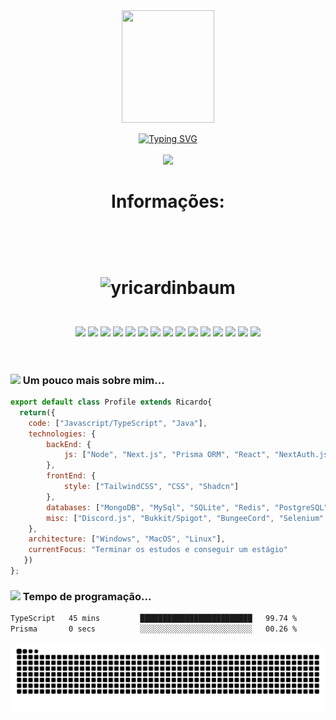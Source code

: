 <div align="center">
<img align="center" width="148" height="180" src="https://media1.tenor.com/images/68e8337fb4eb7e40645d832c64762a8b/tenor.gif?itemid=19443613">
</div>

<br>
<div align="center">
<a href="https://git.io/typing-svg"><img src="https://readme-typing-svg.demolab.com?font=Fira+Code&duration=1000&pause=500&center=true&vCenter=true&multiline=true&repeat=false&width=600&height=100&lines=Me+Chamo+Ricardo;+Estudante+e+Desenvolvedor" alt="Typing SVG" /></a>
      </div>



<div align="center">
     <br>
      <a href="https://discordapp.com/users/409801761470152704" target="_blank"><img src="https://img.shields.io/badge/Discord-5865F2?style=for-the-badge&logo=discord&logoColor=white" target="_blank"></a> 
      <br>
</div>

<div align="center">
                  <h1>Informações: <h1/>      
  <br>
  <p><img align="center" src="https://github-readme-streak-stats.herokuapp.com/?user=yricardinbaum&theme=dark" alt="yricardinbaum" /></p>

</div>
    
<br>
<div align="center">
      <a href="https://www.google.com/url?sa=t&rct=j&q=&esrc=s&source=web&cd=&cad=rja&uact=8&ved=2ahUKEwjckZXvoK33AhUTIbkGHVR0CpEQFnoECBEQAQ&url=https%3A%2F%2Fwww.java.com%2Fpt-BR%2F&usg=AOvVaw03qM_V0IuJpAnb6ZM1WJM9" target="_blank"><img src="https://img.shields.io/badge/Java-ED8B00?style=for-the-badge&logo=java&logoColor=white" target="_blank"></a> 
      <a href="https://www.google.com/url?sa=t&rct=j&q=&esrc=s&source=web&cd=&cad=rja&uact=8&ved=2ahUKEwjysp_6oK33AhUCHrkGHc0NDAoQFnoECBEQAQ&url=https%3A%2F%2Fgradle.org%2F&usg=AOvVaw3a3SqZeVikWZn6ZsJ5_LGL" target="_blank"><img src="https://img.shields.io/badge/gradle-02303A?style=for-the-badge&logo=gradle&logoColor=white" target="_blank"></a> 
      <a href="https://www.google.com/url?sa=t&rct=j&q=&esrc=s&source=web&cd=&cad=rja&uact=8&ved=2ahUKEwjI1b_9oK33AhXpH7kGHf6-BeoQFnoECBAQAQ&url=https%3A%2F%2Fmaven.apache.org%2F&usg=AOvVaw1YYiU6vhRx9JgPlCaD8pID" target="_blank"><img src="https://img.shields.io/badge/apache_maven-C71A36?style=for-the-badge&logo=apachemaven&logoColor=white" target="_blank"></a> 
      <a href="https://www.google.com/url?sa=t&rct=j&q=&esrc=s&source=web&cd=&cad=rja&uact=8&ved=2ahUKEwjw3dCAoa33AhVqHbkGHfw_CQwQFnoECAcQAQ&url=https%3A%2F%2Fwww.javascript.com%2F&usg=AOvVaw2t3n3FoztAEJ6zUU6XdzS5" target="_blank"><img src="https://img.shields.io/badge/JavaScript-323330?style=for-the-badge&logo=javascript&logoColor=F7DF1E" target="_blank"></a> 
      <a href="https://www.google.com/url?sa=t&rct=j&q=&esrc=s&source=web&cd=&cad=rja&uact=8&ved=2ahUKEwjNjJSEoa33AhW-HrkGHS-PC4oQFnoECBEQAQ&url=https%3A%2F%2Fnodejs.org%2F&usg=AOvVaw1tY2p-vJFWJmxWlq4sTxCn" target="_blank"><img src="https://img.shields.io/badge/Node.js-339933?style=for-the-badge&logo=nodedotjs&logoColor=white" target="_blank"></a> 
      <a href="https://www.google.com/url?sa=t&rct=j&q=&esrc=s&source=web&cd=&cad=rja&uact=8&ved=2ahUKEwju1YSIoa33AhWlH7kGHUIRATMQFnoECBEQAQ&url=https%3A%2F%2Fwww.npmjs.com%2F&usg=AOvVaw3X687KpYu1DK9666uZ55b8" target="_blank"><img src="https://img.shields.io/badge/npm-CB3837?style=for-the-badge&logo=npm&logoColor=white" target="_blank"></a> 
      <a href="https://www.google.com/url?sa=t&rct=j&q=&esrc=s&source=web&cd=&cad=rja&uact=8&ved=2ahUKEwint4iLoa33AhXPHLkGHW77CMoQFnoECAkQAQ&url=https%3A%2F%2Fdeveloper.mozilla.org%2Fpt-BR%2Fdocs%2FWeb%2FHTML&usg=AOvVaw1CPke7ATv9ZEAEjUphFrJQ" target="_blank"><img src="https://img.shields.io/badge/HTML5-E34F26?style=for-the-badge&logo=html5&logoColor=white" target="_blank"></a> 
      <a href="https://www.google.com/url?sa=t&rct=j&q=&esrc=s&source=web&cd=&cad=rja&uact=8&ved=2ahUKEwjE78GQoa33AhWHH7kGHaibAL8QFnoECA0QAQ&url=https%3A%2F%2Fwww.mongodb.com%2Fpt-br&usg=AOvVaw1eARl2iZVMsUY1phIP1tHs" target="_blank"><img src="https://img.shields.io/badge/MongoDB-4EA94B?style=for-the-badge&logo=mongodb&logoColor=white" target="_blank"></a> 
      <a href="https://www.google.com/url?sa=t&rct=j&q=&esrc=s&source=web&cd=&cad=rja&uact=8&ved=2ahUKEwjt7biUoa33AhWGHLkGHW07DBEQFnoECAkQAQ&url=https%3A%2F%2Fpt.wikipedia.org%2Fwiki%2FShell_script&usg=AOvVaw2IMPPuZan4WrSItH7SsYkg" target="_blank"><img src="https://img.shields.io/badge/Shell_Script-121011?style=for-the-badge&logo=gnu-bash&logoColor=white" target="_blank"></a> 
      <a href="https://www.google.com/url?sa=t&rct=j&q=&esrc=s&source=web&cd=&cad=rja&uact=8&ved=2ahUKEwiu5_6Yoa33AhVJJ7kGHR2SClEQFnoECBEQAQ&url=https%3A%2F%2Fwww.mysql.com%2F&usg=AOvVaw20c6IrMAtNC1A9NZPsDpWW" target="_blank"><img src="https://img.shields.io/badge/MySQL-005C84?style=for-the-badge&logo=mysql&logoColor=white" target="_blank"></a> 
      <a href="https://www.google.com/url?sa=t&rct=j&q=&esrc=s&source=web&cd=&cad=rja&uact=8&ved=2ahUKEwir68Oboa33AhWBJ7kGHTfqCTYQFnoECA4QAQ&url=https%3A%2F%2Fwww.sqlite.org%2F&usg=AOvVaw2FGx1kWp6WBAJWy5IhYh3r" target="_blank"><img src="https://img.shields.io/badge/SQLite-07405E?style=for-the-badge&logo=sqlite&logoColor=white" target="_blank"></a>
      <a href="https://www.google.com/url?sa=t&rct=j&q=&esrc=s&source=web&cd=&cad=rja&uact=8&ved=2ahUKEwjlvq2foa33AhUBHrkGHdJbCeIQFnoECA4QAQ&url=https%3A%2F%2Fmanjaro.org%2F&usg=AOvVaw2W6Z32R_3eTqMMz4qBhHl6" target="_blank"><img src="https://img.shields.io/badge/manjaro-35BF5C?style=for-the-badge&logo=manjaro&logoColor=white" target="_blank"></a>
      <a href="https://www.google.com/url?sa=t&rct=j&q=&esrc=s&source=web&cd=&cad=rja&uact=8&ved=2ahUKEwiQ2f-hoa33AhUDLLkGHWB0DuQQFnoECBMQAQ&url=https%3A%2F%2Fwww.microsoft.com%2Fpt-br%2Fwindows%2F&usg=AOvVaw3FS_duD590ydLHigo-uerR" target="_blank"><img src="https://img.shields.io/badge/Windows-0078D6?style=for-the-badge&logo=windows&logoColor=white" target="_blank"></a>
      <a href="https://www.google.com/url?sa=t&rct=j&q=&esrc=s&source=web&cd=&cad=rja&uact=8&ved=2ahUKEwiEzK6loa33AhUiK7kGHe4KDYEQFnoECBAQAQ&url=https%3A%2F%2Fwww.jetbrains.com%2Fpt-br%2Fidea%2F&usg=AOvVaw1oW-y21ztdXo6P1OZsIfYD" target="_blank"><img src="https://img.shields.io/badge/IntelliJ_IDEA-000000.svg?style=for-the-badge&logo=intellij-idea&logoColor=white" target="_blank"></a>
            <a href="https://www.google.com/url?sa=t&rct=j&q=&esrc=s&source=web&cd=&cad=rja&uact=8&ved=2ahUKEwi92rC1wPf8AhVLqpUCHUfvCb8QFnoECA4QAQ&url=https%3A%2F%2Fnextjs.org%2F&usg=AOvVaw2lvpxQDmLPmn3zhK26RJ4F" target="_blank"><img src="https://img.shields.io/badge/Next-black?style=for-the-badge&logo=next.js&logoColor=white" target="_blank"></a>

</div>

<br>
<br>

### <img src="https://media.giphy.com/media/VgCDAzcKvsR6OM0uWg/giphy.gif" width="40"> Um pouco mais sobre mim...  

```javascript
export default class Profile extends Ricardo{
  return({
    code: ["Javascript/TypeScript", "Java"],
    technologies: {
        backEnd: {
            js: ["Node", "Next.js", "Prisma ORM", "React", "NextAuth.js"],
        },
        frontEnd: {
            style: ["TailwindCSS", "CSS", "Shadcn"]
        },
        databases: ["MongoDB", "MySql", "SQLite", "Redis", "PostgreSQL"],
        misc: ["Discord.js", "Bukkit/Spigot", "BungeeCord", "Selenium", "Puppeteer"]
    },
    architecture: ["Windows", "MacOS", "Linux"],
    currentFocus: "Terminar os estudos e conseguir um estágio"
   })
};
```

### <img src="https://cdn-icons-png.flaticon.com/512/3349/3349548.png" width="20"> Tempo de programação...  
<!--START_SECTION:waka-->

```txt
TypeScript   45 mins         █████████████████████████   99.74 %
Prisma       0 secs          ░░░░░░░░░░░░░░░░░░░░░░░░░   00.26 %
```

<!--END_SECTION:waka-->

![snake gif](https://github.com/yRicardinBaum/yRicardinBaum/blob/output/github-contribution-grid-snake.svg)
